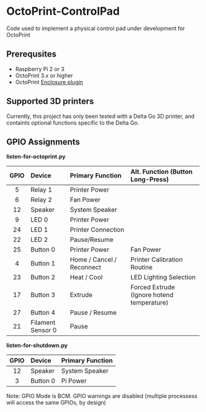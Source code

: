 # OctoPrint-ControlPad
Code used to implement a physical control pad under development for OctoPrint

## Prerequsites
* Raspberry Pi 2 or 3
* OctoPrint 3.x or higher
* OctoPrint [Enclosure plugin](https://plugins.octoprint.org/plugins/enclosure/)

## Supported 3D printers
Currently, this project has only been tested with a Delta Go 3D printer, and containts optional functions specific to the Delta Go.

## GPIO Assignments
**listen-for-octoprint.py**

GPIO  | Device            | Primary Function          | Alt. Function (Button Long-Press)
:---: | :---------------- | :------------------------ | :---
5     | Relay 1           | Printer Power             | 
6     | Relay 2           | Fan Power                 | 
12    | Speaker           | System Speaker            | 
9     | LED 0             | Printer Power             | 
24    | LED 1             | Printer Connection        | 
22    | LED 2             | Pause/Resume              | 
25    | Button 0          | Printer Power             | Fan Power
4     | Button 1          | Home / Cancel / Reconnect | Printer Calibration Routine
23    | Button 2          | Heat / Cool               | LED Lighting Selection
17    | Button 3          | Extrude                   | Forced Extrude (Ignore hotend temperature)
27    | Button 4          | Pause / Resume            | 
21    | Filament Sensor 0 | Pause                     | 

**listen-for-shutdown.py**

GPIO  | Device            | Primary Function
:---: | :---------------- | :---
12    | Speaker           | System Speaker
3     | Button 0          | Pi Power

Note: GPIO Mode is BCM. GPIO warnings are disabled (multiple processess will access the same GPIOs, by design)
